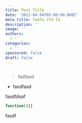```yaml
---
title: Post Title
date: '2022-04-04T05:00:00.000Z'
meta_title: fadfa sfd fa
description: ''
image: ''
authors:
  - ''
categories:
  - ''
sponsored: false
draft: false
---
```

![]()

> fadfasd

* fasdfasd

fasdfdsaf

```javascript
function(){}
```

fasdf
